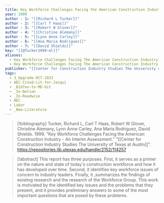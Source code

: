 ```yaml
---
title: Key Workforce Challenges Facing the American Construction Industry -  An Interim Assessment
year: 1999
author - 1: "[[Richard L Tucker]]"
author - 2: "[[Carl T Haas]]"
author - 3: "[[Robert W Glover]]"
author - 4: "[[Christine Alemany]]"
author - 5: "[[Lynn Anne Carley]]"
author - 6: "[[Ana Maria Rodriguez]]"
author - 7: "[[David Shields]]"
key: "[[@Tucker1999-ml]]"
aliases:
  - Key Workforce Challenges Facing The American Construction Industry - An Interim Assessment
  - Key Workforce Challenges Facing The American Construction Industry
publisher: "[[Center for Construction Industry Studies The University of Texas at Austin]]"
tags:
  - 3_Upgrade-OCT-2023
  - AEC-Cited-Lit-for-Jacqui
  - _BibTex-to-MD-Git
  - _In-Notion
  - _In-Readwise
  - AEC
  - Labor
  - _New-Literature
---
```


> [!bibliography]
> Tucker, Richard L, Carl T Haas, Robert W Glover, Christine Alemany, Lynn Anne Carley, Ana Maria Rodriguez, David Shields. 1999. “Key Workforce Challenges Facing the American Construction Industry -  An Interim Assessment.” "[[Center for Construction Industry Studies The University of Texas at Austin]]". https://repositories.lib.utexas.edu/handle/2152/114257

> [!abstract]
> This report has three purposes. First, it serves as a primer on the nature and state of today's construction workforce and how it has developed over time. Second, it identifies key workforce issues of concern to industry leaders. Finally, it ,summarizes the findings of existing research and the research of the Workforce Group. This work is motivated by the identified key issues and the problems that they present, and it provides preliminary answers to some of the most important questions that are posed by these problems.